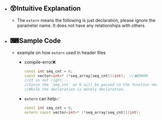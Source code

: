 - ## 😲Intuitive Explanation
	- The `extern` means the following is just declaration, please ignore the parameter name. It does not have any relationships with others.
- ## ⌨Sample Code
	- example on how `extern` used in header files
		- compile-error❌
		  ``` c++
		  const int seq_cnt = 6;
		  const vector<int>* (*seq_array[seq_cnt])(int);  //❌ERROR
		  //It is not right... 
		  //Since the `seq_cnt` as 6 will be passed in the function declaration.
		  //While the declaration is merely declaration.
		  ```
		- `extern` can help✅
		  
		  ``` c++
		  const int seq_cnt = 6;
		  extern const vector<int>* (*seq_array[seq_cnt])(int);
		  ```